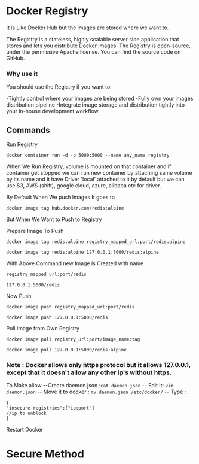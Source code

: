 # Docker Registry

It is Like Docker Hub but the images are stored where we want to.

The Registry is a stateless, highly scalable server side application that stores and lets you distribute Docker images. The Registry is open-source, under the permissive Apache license. You can find the source code on GitHub.

### Why use it

You should use the Registry if you want to:

-Tightly control where your images are being stored
-Fully own your images distribution pipeline
-Integrate image storage and distribution tightly into your in-house development workflow

## Commands

Run Registry

`docker container run -d -p 5000:5000 --name any_name registry`

When We Run Registry, volume is mounted on that container and if container get stopped we can run new container by attaching same volume by its name and it have Driver 'local' attached to it by default but we can use S3, AWS (shift), google cloud, azure, alibaba etc for driver.

By Default When We push Images It goes to

`docker image tag hub.docker.com/redis:alpine`

But When We Want to Push to Registry

Prepare Image To Push

`docker image tag redis:alpine registry_mapped_url:port/redis:alpine`

`docker image tag redis:alpine 127.0.0.1:5000/redis:alpine`

With Above Command new Image is Created with name

`registry_mapped_url:port/redis`

`127.0.0.1:5000/redis`

Now Push

`docker image push registry_mapped_url:port/redis`

`docker image push 127.0.0.1:5000/redis`

Pull Image from Own Registry

`docker image pull registry_url:port/image_name:tag`

`docker image pull 127.0.0.1:5000/redis:alpine`

### Note : Docker allows only https protocol but it allows 127.0.0.1, except that it doesn't allow any other ip's without https.

To Make allow
--Create daemon.json :`cat daemon.json`
-- Edit It: `vim daemon.json`
-- Move it to docker : `mv daemon.json /etc/docker/`
-- Type :

```
{
"insecure-registries":["ip:port"]
//ip to unblock
}
```

Restart Docker

# Secure Method
